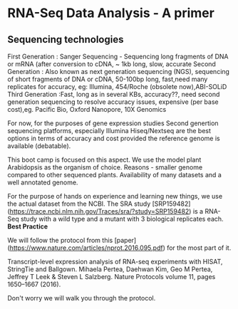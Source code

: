 # RNA-Seq Data Analysis - A primer

## Sequencing technologies
  First Generation : Sanger Sequencing - Sequencing long fragments of DNA or mRNA (after conversion to cDNA, ~ 1kb long, slow, accurate
  Second Generation : Also known as next generation sequencing (NGS), sequencing of short fragments of DNA or cDNA, 50-100bp long, fast,need many replicates for accuracy, eg: Illumina, 454/Roche (obsolete now),ABI-SOLiD
  Third Generation :Fast, long as in several KBs, accuracy??, need second generation sequencing to resolve accuracy issues, expensive (per base cost),eg. Pacific Bio, Oxford Nanopore, 10X Genomics
  
For now, for the purposes of gene expression studies Second genertion sequencing platforms, especially Illumina Hiseq/Nextseq are the best options in terms of
accuracy and cost provided the reference genome is available (debatable). 

This boot camp is focused on this aspect. We use the model plant Arabidopsis as the organism of choice. Reasons - smaller genome compared to other sequenced plants. Availability of many datasets and a well annotated genome.

For the purpose of hands on experience and learning new things, we use the actual dataset from the NCBI. The SRA study [SRP159482] (https://trace.ncbi.nlm.nih.gov/Traces/sra/?study=SRP159482) is a RNA-Seq study with a wild type and a mutant with 3 biological replicates each. **Best Practice**


We will follow the protocol from this [paper] (https://www.nature.com/articles/nprot.2016.095.pdf) for the most part of it.

Transcript-level expression analysis of RNA-seq experiments with HISAT, StringTie and Ballgown.
Mihaela Pertea, Daehwan Kim, Geo M Pertea, Jeffrey T Leek & Steven L Salzberg.
Nature Protocols volume 11, pages 1650–1667 (2016).

Don't worry we will walk you through the protocol.

